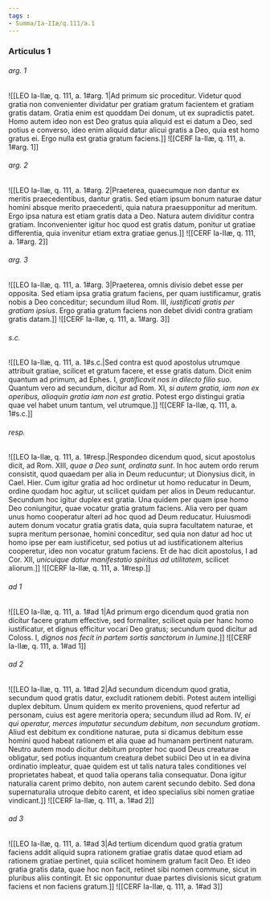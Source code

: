 ```yaml
---
tags : 
- Summa/Ia-IIæ/q.111/a.1
---
```


### Articulus 1

###### arg. 1
![[LEO Ia-IIæ, q. 111, a. 1#arg. 1|Ad primum sic proceditur. Videtur quod gratia non convenienter dividatur per gratiam gratum facientem et gratiam gratis datam. Gratia enim est quoddam Dei donum, ut ex supradictis patet. Homo autem ideo non est Deo gratus quia aliquid est ei datum a Deo, sed potius e converso, ideo enim aliquid datur alicui gratis a Deo, quia est homo gratus ei. Ergo nulla est gratia gratum faciens.]]
![[CERF Ia-IIæ, q. 111, a. 1#arg. 1]]

###### arg. 2
![[LEO Ia-IIæ, q. 111, a. 1#arg. 2|Praeterea, quaecumque non dantur ex meritis praecedentibus, dantur gratis. Sed etiam ipsum bonum naturae datur homini absque merito praecedenti, quia natura praesupponitur ad meritum. Ergo ipsa natura est etiam gratis data a Deo. Natura autem dividitur contra gratiam. Inconvenienter igitur hoc quod est gratis datum, ponitur ut gratiae differentia, quia invenitur etiam extra gratiae genus.]]
![[CERF Ia-IIæ, q. 111, a. 1#arg. 2]]

###### arg. 3
![[LEO Ia-IIæ, q. 111, a. 1#arg. 3|Praeterea, omnis divisio debet esse per opposita. Sed etiam ipsa gratia gratum faciens, per quam iustificamur, gratis nobis a Deo conceditur; secundum illud Rom. III, *iustificati gratis per gratiam ipsius*. Ergo gratia gratum faciens non debet dividi contra gratiam gratis datam.]]
![[CERF Ia-IIæ, q. 111, a. 1#arg. 3]]

###### s.c.
![[LEO Ia-IIæ, q. 111, a. 1#s.c.|Sed contra est quod apostolus utrumque attribuit gratiae, scilicet et gratum facere, et esse gratis datum. Dicit enim quantum ad primum, ad Ephes. I, *gratificavit nos in dilecto filio suo*. Quantum vero ad secundum, dicitur ad Rom. XI, *si autem gratia, iam non ex operibus, alioquin gratia iam non est gratia*. Potest ergo distingui gratia quae vel habet unum tantum, vel utrumque.]]
![[CERF Ia-IIæ, q. 111, a. 1#s.c.]]

###### resp.
![[LEO Ia-IIæ, q. 111, a. 1#resp.|Respondeo dicendum quod, sicut apostolus dicit, ad Rom. XIII, *quae a Deo sunt, ordinata sunt*. In hoc autem ordo rerum consistit, quod quaedam per alia in Deum reducuntur; ut Dionysius dicit, in Cael. Hier. Cum igitur gratia ad hoc ordinetur ut homo reducatur in Deum, ordine quodam hoc agitur, ut scilicet quidam per alios in Deum reducantur. Secundum hoc igitur duplex est gratia. Una quidem per quam ipse homo Deo coniungitur, quae vocatur gratia gratum faciens. Alia vero per quam unus homo cooperatur alteri ad hoc quod ad Deum reducatur. Huiusmodi autem donum vocatur gratia gratis data, quia supra facultatem naturae, et supra meritum personae, homini conceditur, sed quia non datur ad hoc ut homo ipse per eam iustificetur, sed potius ut ad iustificationem alterius cooperetur, ideo non vocatur gratum faciens. Et de hac dicit apostolus, I ad Cor. XII, *unicuique datur manifestatio spiritus ad utilitatem*, scilicet aliorum.]]
![[CERF Ia-IIæ, q. 111, a. 1#resp.]]

###### ad 1
![[LEO Ia-IIæ, q. 111, a. 1#ad 1|Ad primum ergo dicendum quod gratia non dicitur facere gratum effective, sed formaliter, scilicet quia per hanc homo iustificatur, et dignus efficitur vocari Deo gratus; secundum quod dicitur ad Coloss. I, *dignos nos fecit in partem sortis sanctorum in lumine*.]]
![[CERF Ia-IIæ, q. 111, a. 1#ad 1]]

###### ad 2
![[LEO Ia-IIæ, q. 111, a. 1#ad 2|Ad secundum dicendum quod gratia, secundum quod gratis datur, excludit rationem debiti. Potest autem intelligi duplex debitum. Unum quidem ex merito proveniens, quod refertur ad personam, cuius est agere meritoria opera; secundum illud ad Rom. IV, *ei qui operatur, merces imputatur secundum debitum, non secundum gratiam*. Aliud est debitum ex conditione naturae, puta si dicamus debitum esse homini quod habeat rationem et alia quae ad humanam pertinent naturam. Neutro autem modo dicitur debitum propter hoc quod Deus creaturae obligatur, sed potius inquantum creatura debet subiici Deo ut in ea divina ordinatio impleatur, quae quidem est ut talis natura tales conditiones vel proprietates habeat, et quod talia operans talia consequatur. Dona igitur naturalia carent primo debito, non autem carent secundo debito. Sed dona supernaturalia utroque debito carent, et ideo specialius sibi nomen gratiae vindicant.]]
![[CERF Ia-IIæ, q. 111, a. 1#ad 2]]

###### ad 3
![[LEO Ia-IIæ, q. 111, a. 1#ad 3|Ad tertium dicendum quod gratia gratum faciens addit aliquid supra rationem gratiae gratis datae quod etiam ad rationem gratiae pertinet, quia scilicet hominem gratum facit Deo. Et ideo gratia gratis data, quae hoc non facit, retinet sibi nomen commune, sicut in pluribus aliis contingit. Et sic opponuntur duae partes divisionis sicut gratum faciens et non faciens gratum.]]
![[CERF Ia-IIæ, q. 111, a. 1#ad 3]]

